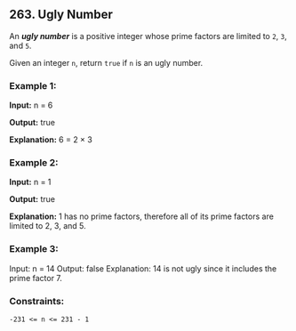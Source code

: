 ## 263. Ugly Number

An ***ugly number*** is a positive integer whose prime factors are limited to `2`, `3`, and `5`.

Given an integer `n`, return `true` if `n` is an ugly number.

### Example 1:

**Input:** n = 6

**Output:** true

**Explanation:** 6 = 2 × 3

### Example 2:

**Input:** n = 1 

**Output:** true

**Explanation:** 1 has no prime factors, therefore all of its prime factors are limited to 2, 3, and 5.

### Example 3:

Input: n = 14
Output: false
Explanation: 14 is not ugly since it includes the prime factor 7.

### Constraints:

`-231 <= n <= 231 - 1`

